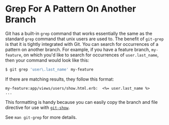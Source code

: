 # Grep For A Pattern On Another Branch

Git has a built-in `grep` command that works essentially the same as the
standard `grep` command that unix users are used to. The benefit of
`git-grep` is that it is tightly integrated with Git.
You can search for occurrences of a pattern on another branch. For example,
if you have a feature branch, `my-feature`,  on which you'd like to search
for occurrences of `user.last_name`, then your command would look like this:

```bash
$ git grep 'user\.last_name' my-feature
```

If there are matching results, they follow this format:

```
my-feature:app/views/users/show.html.erb:  <%= user.last_name %>
...
```

This formatting is handy because you can easily copy the branch and file
directive for use with [`git-show`](viewing-a-file-on-another-branch.md).

See `man git-grep` for more details.
